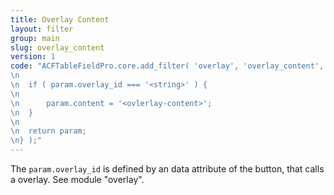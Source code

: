 ```yaml
---
title: Overlay Content
layout: filter
group: main
slug: overlay_content
version: 1
code: "ACFTableFieldPro.core.add_filter( 'overlay', 'overlay_content', function( param ) {
\n
\n	if ( param.overlay_id === '<string>' ) {
\n
\n		param.content = '<ovlerlay-content>';
\n	}
\n
\n	return param;
\n} );"
---
```


The `param.overlay_id` is defined by an data attribute of the button, that calls a overlay. See module "overlay".
